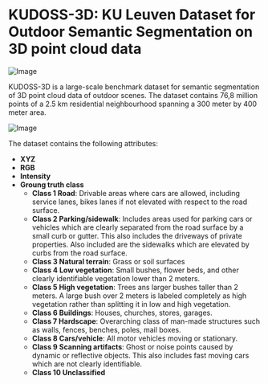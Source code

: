 # KUDOSS-3D: KU Leuven Dataset for Outdoor Semantic Segmentation on 3D point cloud data

![Image](screenshots/dataset_RGB_label_horo.png)

KUDOSS-3D is a large-scale benchmark dataset for semantic segmentation of 3D point cloud data of outdoor scenes. The dataset contains 76,8 million points of a 2.5 km residential neighbourhood spanning a 300 meter by 400 meter area. 

![Image](screenshots/Picture5.png)

The dataset contains the following attributes:
* **XYZ**
* **RGB**
* **Intensity**
* **Groung truth class**
  * **Class 1 Road**: Drivable areas where cars are allowed, including service lanes, bikes lanes if not elevated with respect to the road surface.
  * **Class 2 Parking/sidewalk**: Includes areas used for parking cars or vehicles which are clearly separated from the road surface by a small curb or gutter. This also includes the driveways of private properties. Also included are the sidewalks which are elevated by curbs from the road surface.
  * **Class 3 Natural terrain**: Grass or soil surfaces
  * **Class 4 Low vegetation**: Small bushes, flower beds, and other clearly identifiable vegetation lower than 2 meters.
  * **Class 5 High vegetation**: Trees ans larger bushes taller than 2 meters. A large bush over 2 meters is labeled completely as high vegetation rather than splitting it in low and high vegetation.
  * **Class 6 Buildings**: Houses, churches, stores, garages.
  * **Class 7 Hardscape**: Overarching class of man-made structures such as walls, fences, benches, poles, mail boxes.
  * **Class 8 Cars/vehicle**: All motor vehicles moving or stationary.
  * **Class 9 Scanning artifacts**: Ghost or noise points caused by dynamic or reflective objects. This also includes fast moving cars which are not clearly identifiable. 
  * **Class 10 Unclassified**
